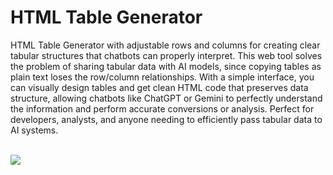 # HTML Table Generator
HTML Table Generator with adjustable rows and columns for creating clear tabular structures that chatbots can properly interpret. This web tool solves the problem of sharing tabular data with AI models, since copying tables as plain text loses the row/column relationships. With a simple interface, you can visually design tables and get clean HTML code that preserves data structure, allowing chatbots like ChatGPT or Gemini to perfectly understand the information and perform accurate conversions or analysis. Perfect for developers, analysts, and anyone needing to efficiently pass tabular data to AI systems.

<p align="left">
  <br/>
  <img src="https://github.com/user-attachments/assets/5873c6bd-155e-4b9f-b8b9-7d2add039ace"/>
</p>
